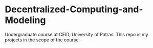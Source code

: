 # Decentralized-Computing-and-Modeling
Undergraduate course at CEID, University of Patras. This repo is my projects in the scope of the course.
